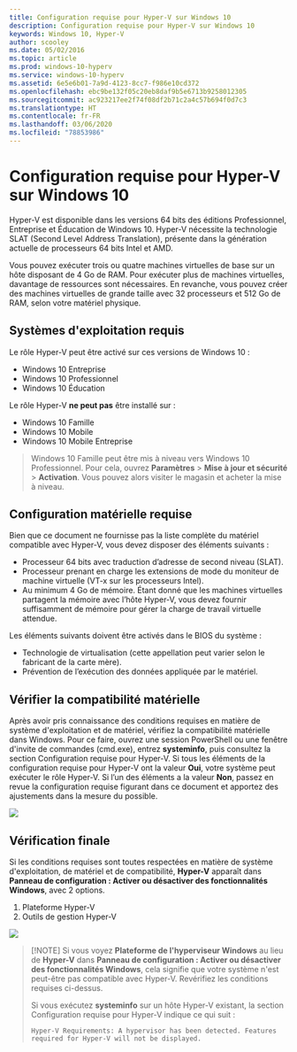 ```yaml
---
title: Configuration requise pour Hyper-V sur Windows 10
description: Configuration requise pour Hyper-V sur Windows 10
keywords: Windows 10, Hyper-V
author: scooley
ms.date: 05/02/2016
ms.topic: article
ms.prod: windows-10-hyperv
ms.service: windows-10-hyperv
ms.assetid: 6e5e6b01-7a9d-4123-8cc7-f986e10cd372
ms.openlocfilehash: ebc9be132f05c20eb8daf9b5e6713b9258012305
ms.sourcegitcommit: ac923217ee2f74f08df2b71c2a4c57b694f0d7c3
ms.translationtype: HT
ms.contentlocale: fr-FR
ms.lasthandoff: 03/06/2020
ms.locfileid: "78853986"
---
```

# <a name="windows-10-hyper-v-system-requirements"></a>Configuration requise pour Hyper-V sur Windows 10

Hyper-V est disponible dans les versions 64 bits des éditions Professionnel, Entreprise et Éducation de Windows 10. Hyper-V nécessite la technologie SLAT (Second Level Address Translation), présente dans la génération actuelle de processeurs 64 bits Intel et AMD.

Vous pouvez exécuter trois ou quatre machines virtuelles de base sur un hôte disposant de 4 Go de RAM. Pour exécuter plus de machines virtuelles, davantage de ressources sont nécessaires. En revanche, vous pouvez créer des machines virtuelles de grande taille avec 32 processeurs et 512 Go de RAM, selon votre matériel physique.

## <a name="operating-system-requirements"></a>Systèmes d'exploitation requis

Le rôle Hyper-V peut être activé sur ces versions de Windows 10 :

- Windows 10 Entreprise
- Windows 10 Professionnel
- Windows 10 Éducation

Le rôle Hyper-V **ne peut pas** être installé sur :

- Windows 10 Famille
- Windows 10 Mobile
- Windows 10 Mobile Entreprise

>Windows 10 Famille peut être mis à niveau vers Windows 10 Professionnel. Pour cela, ouvrez **Paramètres** > **Mise à jour et sécurité** > **Activation**. Vous pouvez alors visiter le magasin et acheter la mise à niveau.

## <a name="hardware-requirements"></a>Configuration matérielle requise

Bien que ce document ne fournisse pas la liste complète du matériel compatible avec Hyper-V, vous devez disposer des éléments suivants :

- Processeur 64 bits avec traduction d’adresse de second niveau (SLAT).
- Processeur prenant en charge les extensions de mode du moniteur de machine virtuelle (VT-x sur les processeurs Intel).
- Au minimum 4 Go de mémoire. Étant donné que les machines virtuelles partagent la mémoire avec l’hôte Hyper-V, vous devez fournir suffisamment de mémoire pour gérer la charge de travail virtuelle attendue.

Les éléments suivants doivent être activés dans le BIOS du système :
- Technologie de virtualisation (cette appellation peut varier selon le fabricant de la carte mère).
- Prévention de l’exécution des données appliquée par le matériel.

## <a name="verify-hardware-compatibility"></a>Vérifier la compatibilité matérielle

Après avoir pris connaissance des conditions requises en matière de système d'exploitation et de matériel, vérifiez la compatibilité matérielle dans Windows. Pour ce faire, ouvrez une session PowerShell ou une fenêtre d'invite de commandes (cmd.exe), entrez **systeminfo**, puis consultez la section Configuration requise pour Hyper-V. Si tous les éléments de la configuration requise pour Hyper-V ont la valeur **Oui**, votre système peut exécuter le rôle Hyper-V. Si l’un des éléments a la valeur **Non**, passez en revue la configuration requise figurant dans ce document et apportez des ajustements dans la mesure du possible.

![](media/SystemInfo-upd.png)

## <a name="final-check"></a>Vérification finale

Si les conditions requises sont toutes respectées en matière de système d'exploitation, de matériel et de compatibilité, **Hyper-V** apparaît dans **Panneau de configuration : Activer ou désactiver des fonctionnalités Windows**, avec 2 options.

1. Plateforme Hyper-V
1. Outils de gestion Hyper-V

![](media/hyper_v_feature_screenshot.png)

> [!NOTE] Si vous voyez **Plateforme de l'hyperviseur Windows** au lieu de **Hyper-V** dans **Panneau de configuration : Activer ou désactiver des fonctionnalités Windows**, cela signifie que votre système n'est peut-être pas compatible avec Hyper-V. Revérifiez les conditions requises ci-dessus.
>
>Si vous exécutez **systeminfo** sur un hôte Hyper-V existant, la section Configuration requise pour Hyper-V indique ce qui suit :
>
>```
>Hyper-V Requirements: A hypervisor has been detected. Features required for Hyper-V will not be displayed.
>```
